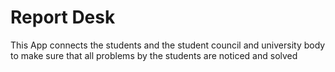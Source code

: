 # Report Desk
 This App connects the students and the student council and university body to make sure that all problems by the students are noticed and solved

